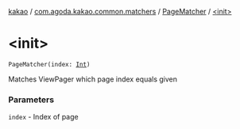 [kakao](../../index.md) / [com.agoda.kakao.common.matchers](../index.md) / [PageMatcher](index.md) / [&lt;init&gt;](./-init-.md)

# &lt;init&gt;

`PageMatcher(index: `[`Int`](https://kotlinlang.org/api/latest/jvm/stdlib/kotlin/-int/index.html)`)`

Matches ViewPager which page index equals given

### Parameters

`index` - Index of page